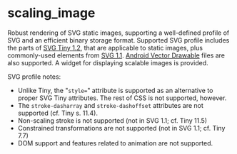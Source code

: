 # scaling_image

Robust rendering of SVG static images, supporting a well-defined profile
of SVG and an efficient binary storage format.  Supported SVG profile
includes the parts of 
[SVG Tiny 1.2](https://www.w3.org/TR/2008/REC-SVGTiny12-20081222/),
that are applicable to static images, plus commonly-used elements from
[SVG 1.1](https://www.w3.org/TR/2011/REC-SVG11-20110816/).
[Android Vector Drawable](https://developer.android.com/guide/topics/graphics/vector-drawable-resources) files
are also supported.  A widget for displaying scalable images is provided.

SVG profile notes:

  *  Unlike Tiny, the "`style=`" attribute is supported as an alternative
     to proper SVG Tiny attributes.  The rest of CSS is not supported,
     however.
  *  The `stroke-dasharray` and `stroke-dashoffset` attributes are
     not supported (cf. Tiny s. 11.4).
  *  Non-scaling stroke is not supported (not in SVG 1.1; cf. Tiny 11.5)
  *  Constrained transformations are not supported (not in SVG 1.1;
     cf. Tiny 7.7)
  *  DOM support and features related to animation are not supported.
